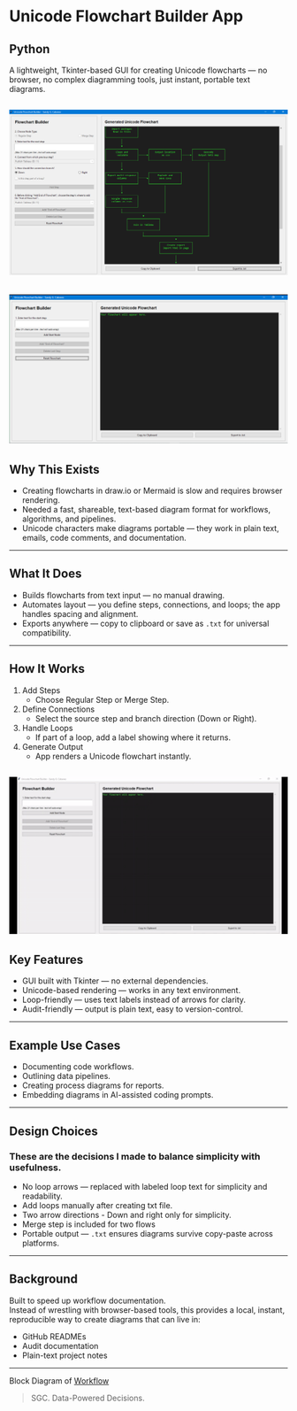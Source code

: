 # Unicode Flowchart Builder App
## Python

A lightweight, Tkinter-based GUI for creating Unicode flowcharts — no browser, no complex diagramming tools, just instant, portable text diagrams.
## ![Main UI screenshot](uiv12.PNG)


![Start UI](https://github.com/SandyGCabanes/Unicode-Flowchart-Builder-App/blob/main/uiv12start.PNG)
---

## Why This Exists
- Creating flowcharts in draw.io or Mermaid is slow and requires browser rendering.
- Needed a fast, shareable, text-based diagram format for workflows, algorithms, and pipelines.
- Unicode characters make diagrams portable — they work in plain text, emails, code comments, and documentation.

---

## What It Does
- Builds flowcharts from text input — no manual drawing.
- Automates layout — you define steps, connections, and loops; the app handles spacing and alignment.
- Exports anywhere — copy to clipboard or save as `.txt` for universal compatibility.

---

## How It Works
1. Add Steps  
   - Choose Regular Step or Merge Step.  
2. Define Connections  
   - Select the source step and branch direction (Down or Right).  
3. Handle Loops  
   - If part of a loop, add a label showing where it returns.  
4. Generate Output  
   - App renders a Unicode flowchart instantly.
     
![Demo](https://github.com/SandyGCabanes/Unicode-Flowchart-Builder-App/blob/main/unicode_flowchart_demo.mp4_1.0x_1080px_.gif)
---

## Key Features
- GUI built with Tkinter — no external dependencies.
- Unicode-based rendering — works in any text environment.
- Loop-friendly — uses text labels instead of arrows for clarity.
- Audit-friendly — output is plain text, easy to version-control.

---

## Example Use Cases
- Documenting code workflows.
- Outlining data pipelines.
- Creating process diagrams for reports.
- Embedding diagrams in AI-assisted coding prompts.

---

## Design Choices
### These are the decisions I made to balance simplicity with usefulness.
- No loop arrows — replaced with labeled loop text for simplicity and readability.
- Add loops manually after creating txt file.
- Two arrow directions - Down and right only for simplicity.
- Merge step is included for two flows
- Portable output — `.txt` ensures diagrams survive copy-paste across platforms.

---

## Background
Built to speed up workflow documentation.  
Instead of wrestling with browser-based tools, this provides a local, instant, reproducible way to create diagrams that can live in:
- GitHub READMEs
- Audit documentation
- Plain-text project notes

---

Block Diagram of [Workflow](https://github.com/SandyGCabanes/Unicode-Flowchart-Builder-App/blob/main/workflow.txt)

>SGC. Data-Powered Decisions.
